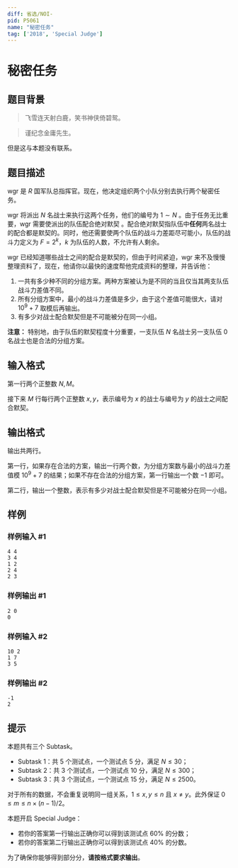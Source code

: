 ```yaml
---
diff: 省选/NOI-
pid: P5061
name: "秘密任务"
tag: ['2018', 'Special Judge']
---
```

# 秘密任务
## 题目背景

>飞雪连天射白鹿，笑书神侠倚碧鸳。

>谨纪念金庸先生。

 但是这与本题没有联系。

## 题目描述

wgr 是 $R$ 国军队总指挥官。现在，他决定组织两个小队分别去执行两个秘密任务。

wgr 将派出 $N$ 名战士来执行这两个任务，他们的编号为 $1 \sim N$ 。由于任务无比重要，wgr 需要使派出的队伍配合绝对默契 。配合绝对默契指队伍中**任何**两名战士的配合都是默契的。同时，他还需要使两个队伍的战斗力差距尽可能小，队伍的战斗力定义为 $F=2^{k}$，$k$ 为队伍的人数，不允许有人剩余。

wgr 已经知道哪些战士之间的配合是默契的，但由于时间紧迫，wgr 来不及慢慢整理资料了，现在，他请你以最快的速度帮他完成资料的整理，并告诉他：

1. 一共有多少种不同的分组方案。两种方案被认为是不同的当且仅当其两支队伍战斗力差值不同。
2. 所有分组方案中，最小的战斗力差值是多少，由于这个差值可能很大，请对  $10^9+7$ 取模后再输出。
3. 有多少对战士配合默契但是不可能被分在同一小组。

**注意：** 特别地，由于队伍的默契程度十分重要，一支队伍 $N$ 名战士另一支队伍 $0$ 名战士也是合法的分组方案。

## 输入格式

第一行两个正整数 $N,M$。 

接下来 $M$ 行每行两个正整数 $x,y$，表示编号为 $x$ 的战士与编号为 $y$ 的战士之间配合默契。

## 输出格式

输出共两行。

第一行，如果存在合法的方案，输出一行两个数，为分组方案数与最小的战斗力差值模 $10^9+7$ 的结果；如果不存在合法的分组方案，第一行输出一个数 $-1$ 即可。

第二行，输出一个整数，表示有多少对战士配合默契但是不可能被分在同一小组。
## 样例

### 样例输入 #1
```
4 4
3 4
1 2
2 4
2 3
```
### 样例输出 #1
```
2 0
0
```
### 样例输入 #2
```
10 2
1 7
3 5

```
### 样例输出 #2
```
-1
2
```
## 提示

本题共有三个 Subtask。

- Subtask 1：共 $5$ 个测试点，一个测试点 $5$ 分，满足 $N≤30$；
- Subtask 2：共 $3$ 个测试点，一个测试点 $10$ 分，满足 $N≤300$；
- Subtask 3：共 $3$ 个测试点，一个测试点 $15$ 分，满足 $N≤2500$。 

对于所有的数据，不会重复说明同一组关系，$1\le x,y\le  n$ 且 $x\neq y$。此外保证 $0\le m≤n\times (n-1)/2$。


本题开启 Special Judge：

- 若你的答案第一行输出正确你可以得到该测试点 $60\%$ 的分数；
- 若你的答案第二行输出正确你可以得到该测试点 $40\%$ 的分数。

为了确保你能够得到部分分，**请按格式要求输出**。

